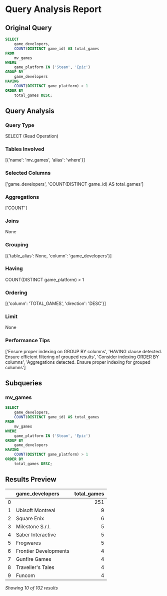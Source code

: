 # Query Analysis Report

## Original Query
```sql
SELECT 
    game_developers, 
    COUNT(DISTINCT game_id) AS total_games
FROM 
    mv_games
WHERE 
    game_platform IN ('Steam', 'Epic')
GROUP BY 
    game_developers
HAVING 
    COUNT(DISTINCT game_platform) > 1
ORDER BY 
    total_games DESC;
```

## Query Analysis

### Query Type
SELECT (Read Operation)

### Tables Involved
[{'name': 'mv_games', 'alias': 'where'}]

### Selected Columns
['game_developers', 'COUNT(DISTINCT game_id) AS total_games']

### Aggregations
['COUNT']

### Joins
None

### Grouping
[{'table_alias': None, 'column': 'game_developers'}]

### Having
COUNT(DISTINCT game_platform) > 1

### Ordering
[{'column': 'TOTAL_GAMES', 'direction': 'DESC'}]

### Limit
None

### Performance Tips
['Ensure proper indexing on GROUP BY columns', 'HAVING clause detected. Ensure efficient filtering of grouped results', 'Consider indexing ORDER BY columns', 'Aggregations detected. Ensure proper indexing for grouped columns']

## Subqueries

### mv_games
```sql
SELECT 
    game_developers, 
    COUNT(DISTINCT game_id) AS total_games
FROM 
    mv_games
WHERE 
    game_platform IN ('Steam', 'Epic')
GROUP BY 
    game_developers
HAVING 
    COUNT(DISTINCT game_platform) > 1
ORDER BY 
    total_games DESC;
```

## Results Preview
|    | game_developers       |   total_games |
|---:|:----------------------|--------------:|
|  0 |                       |           251 |
|  1 | Ubisoft Montreal      |             9 |
|  2 | Square Enix           |             6 |
|  3 | Milestone S.r.l.      |             5 |
|  4 | Saber Interactive     |             5 |
|  5 | Frogwares             |             5 |
|  6 | Frontier Developments |             4 |
|  7 | Gunfire Games         |             4 |
|  8 | Traveller's Tales     |             4 |
|  9 | Funcom                |             4 |

*Showing 10 of 102 results*
